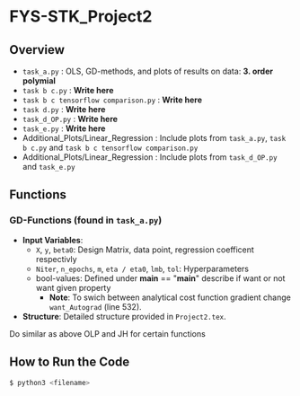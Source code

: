 # FYS-STK_Project2

## Overview
- `task_a.py`                           :  OLS, GD-methods, and plots of results on data: **3. order polymial**
- `task b c.py`                         :  **Write here**
- `task b c tensorflow comparison.py`   :  **Write here**
- `task d.py`                           :  **Write here**
- `task_d_OP.py`                        :  **Write here**
- `task_e.py`                           :  **Write here**
- Additional_Plots/Linear_Regression    : Include plots from `task_a.py`, `task b c.py` and `task b c tensorflow comparison.py`
- Additional_Plots/Linear_Regression    : Include plots from `task_d_OP.py` and `task_e.py`

  

## Functions
### GD-Functions (found in `task_a.py`)
- **Input Variables**:
  - `X`, `y`, `beta0`: Design Matrix, data point, regression coefficent respectivly
  - `Niter`, `n_epochs`, `m`, `eta / eta0`, `lmb`, `tol`: Hyperparameters
  - bool-values: Defined under __main__ == "__main__" describe if want or not want given property
    - **Note**: To swich between analytical cost function gradient change `want_Autograd` (line 532).
- **Structure**: Detailed structure provided in `Project2.tex`.


Do similar as above OLP and JH for certain functions



## How to Run the Code
```bash
$ python3 <filename>